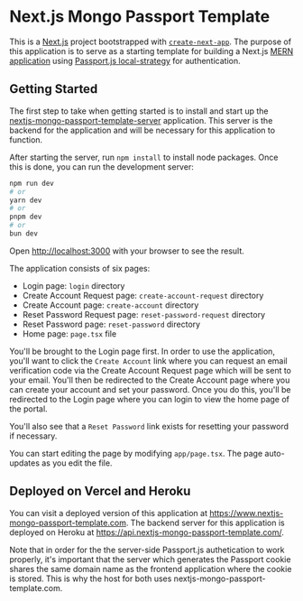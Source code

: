 # Next.js Mongo Passport Template

This is a [Next.js](https://nextjs.org) project bootstrapped with [`create-next-app`](https://nextjs.org/docs/app/api-reference/cli/create-next-app). The purpose of this application is to serve as a starting template for building a Next.js [MERN application](https://www.mongodb.com/resources/languages/mern-stack) using [Passport.js local-strategy](https://www.passportjs.org/packages/passport-local/) for authentication.

## Getting Started

The first step to take when getting started is to install and start up the [nextjs-mongo-passport-template-server](https://github.com/nick-ramsay/nextjs-mongo-passport-template-server) application. This server is the backend for the application and will be necessary for this application to function.

After starting the server, run `npm install` to install node packages. Once this is done, you can run the development server:

```bash
npm run dev
# or
yarn dev
# or
pnpm dev
# or
bun dev
```

Open [http://localhost:3000](http://localhost:3000) with your browser to see the result.

The application consists of six pages:
- Login page: `login` directory
- Create Account Request page: `create-account-request` directory
- Create Account page: `create-account` directory
- Reset Password Request page: `reset-password-request` directory
- Reset Password page: `reset-password` directory
- Home page: `page.tsx` file

You'll be brought to the Login page first. In order to use the application, you'll want to click the `Create Account` link where you can request an email verification code via the Create Account Request page which will be sent to your email. You'll then be redirected to the Create Account page where you can create your account and set your password. Once you do this, you'll be redirected to the Login page where you can login to view the home page of the portal.

You'll also see that a `Reset Password` link exists for resetting your password if necessary.

You can start editing the page by modifying `app/page.tsx`. The page auto-updates as you edit the file.


## Deployed on Vercel and Heroku

You can visit a deployed version of this application at https://www.nextjs-mongo-passport-template.com. The backend server for this application is deployed on Heroku at https://api.nextjs-mongo-passport-template.com/.

Note that in order for the the server-side Passport.js authetication to work properly, it's important that the server which generates the Passport cookie shares the same domain name as the frontend application where the cookie is stored. This is why the host for both uses nextjs-mongo-passport-template.com.
